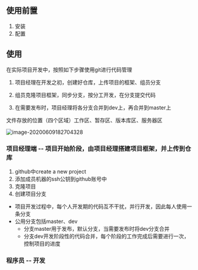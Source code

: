 

## 使用前置

1. 安装
2. 配置



## 使用

在实际项目开发中，按照如下步骤使用git进行代码管理

1. 项目经理在开发之初，创建好仓库，上传项目的框架、组员分支

2. 组员克隆项目框架，同步分支，按分工开发，在分支提交代码

3. 在需要发布时，项目经理将各分支合并到dev上，再合并到master上

文件存放的位置（四个区域）工作区、暂存区、版本库区、服务器区

![image-20200609182704328](C:\Users\Bin\Desktop\学习资料\图片资源\image-20200609182704328.png)

### 项目经理端  -- 项目开始阶段，由项目经理搭建项目框架，并上传到仓库

1. github中create a new project
2. 添加成员机器的ssh公钥到github账号中
3. 克隆项目
4. 创建项目分支

- 项目开发过程中，每个人开发期的代码互不干扰，并行开发，因此每人使用一条分支
- 公用分支包括master、dev
  - 分支master用于发布，默认分支，当需要发布时将dev分支合并
  - 分支dev开发阶段性的代码合并，每个阶段的工作完成后需要进行一次，控制项目的进度

### 程序员 -- 开发



